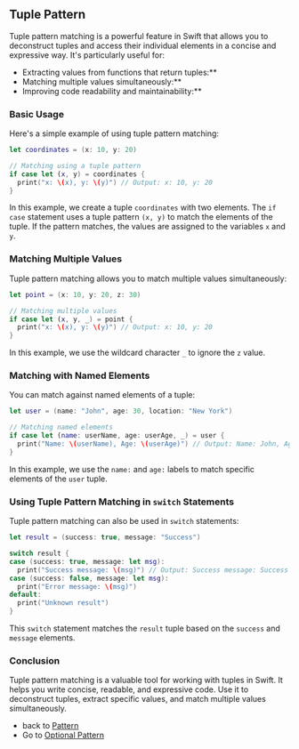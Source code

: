 
## Tuple Pattern

Tuple pattern matching is a powerful feature in Swift that allows you to deconstruct tuples and access their individual elements in a concise and expressive way. It's particularly useful for:

* Extracting values from functions that return tuples:**
* Matching multiple values simultaneously:**
* Improving code readability and maintainability:**

### Basic Usage

Here's a simple example of using tuple pattern matching:

```swift
let coordinates = (x: 10, y: 20)

// Matching using a tuple pattern
if case let (x, y) = coordinates {
  print("x: \(x), y: \(y)") // Output: x: 10, y: 20
}
```

In this example, we create a tuple `coordinates` with two elements. The `if case` statement uses a tuple pattern `(x, y)` to match the elements of the tuple. If the pattern matches, the values are assigned to the variables `x` and `y`.

### Matching Multiple Values

Tuple pattern matching allows you to match multiple values simultaneously:

```swift
let point = (x: 10, y: 20, z: 30)

// Matching multiple values
if case let (x, y, _) = point {
  print("x: \(x), y: \(y)") // Output: x: 10, y: 20
}
```

In this example, we use the wildcard character `_` to ignore the `z` value.

### Matching with Named Elements

You can match against named elements of a tuple:

```swift
let user = (name: "John", age: 30, location: "New York")

// Matching named elements
if case let (name: userName, age: userAge, _) = user {
  print("Name: \(userName), Age: \(userAge)") // Output: Name: John, Age: 30
}
```

In this example, we use the `name:` and `age:` labels to match specific elements of the `user` tuple.

### Using Tuple Pattern Matching in `switch` Statements

Tuple pattern matching can also be used in `switch` statements:

```swift
let result = (success: true, message: "Success")

switch result {
case (success: true, message: let msg):
  print("Success message: \(msg)") // Output: Success message: Success
case (success: false, message: let msg):
  print("Error message: \(msg)")
default:
  print("Unknown result")
}
```

This `switch` statement matches the `result` tuple based on the `success` and `message` elements. 

### Conclusion

Tuple pattern matching is a valuable tool for working with tuples in Swift. It helps you write concise, readable, and expressive code. Use it to deconstruct tuples, extract specific values, and match multiple values simultaneously. 

* back to [Pattern](../README.md)
* Go to [Optional Pattern](../OptionalPattern/README.md)